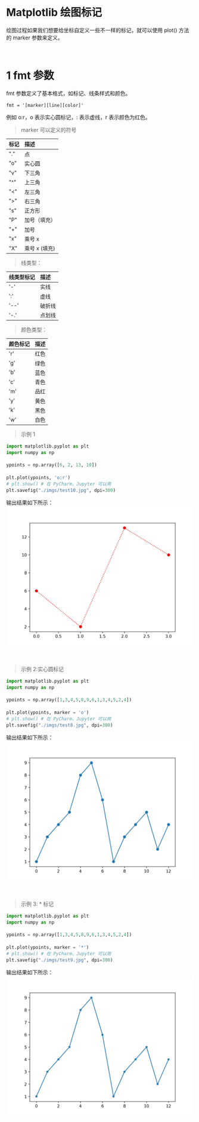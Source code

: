 &emsp;
# Matplotlib 绘图标记
绘图过程如果我们想要给坐标自定义一些不一样的标记，就可以使用 plot() 方法的 marker 参数来定义。



&emsp;
# 1 fmt 参数
fmt 参数定义了基本格式，如标记、线条样式和颜色。
```
fmt = '[marker][line][color]'
```
例如 o:r，o 表示实心圆标记，: 表示虚线，r 表示颜色为红色。


>marker 可以定义的符号

标记	|描述
:--|:--
"."	|点
"o"	|实心圆
"v"	|下三角
"^"	|上三角
"<"	|左三角
">"	|右三角
"s"	|正方形
"P"	|加号（填充）
"+"	|加号
"x"	|乘号 x
"X"	|乘号 x (填充)


>线类型：

线类型标记	|描述
:--|:--
'-'	|实线
':'	|虚线
'--'|	破折线
'-.'|	点划线

>颜色类型：

颜色标记	|描述
:--|:--
'r'	|红色
'g'	|绿色
'b'	|蓝色
'c'	|青色
'm'	|品红
'y'	|黄色
'k'	|黑色
'w'	|白色


>示例 1
```python
import matplotlib.pyplot as plt
import numpy as np

ypoints = np.array([6, 2, 13, 10])

plt.plot(ypoints, 'o:r')
# plt.show() # 在 PyCharm、Jupyter 可以用
plt.savefig("./imgs/test10.jpg", dpi=300)
```
输出结果如下所示：
![](imgs/test10.jpg)

&emsp;
>示例 2:实心圆标记
```python
import matplotlib.pyplot as plt
import numpy as np

ypoints = np.array([1,3,4,5,8,9,6,1,3,4,5,2,4])

plt.plot(ypoints, marker = 'o')
# plt.show() # 在 PyCharm、Jupyter 可以用
plt.savefig("./imgs/test8.jpg", dpi=300)
```

输出结果如下所示：
![](imgs/test8.jpg)

&emsp;
>示例 3: * 标记
```python
import matplotlib.pyplot as plt
import numpy as np

ypoints = np.array([1,3,4,5,8,9,6,1,3,4,5,2,4])

plt.plot(ypoints, marker = '*')
# plt.show() # 在 PyCharm、Jupyter 可以用
plt.savefig("./imgs/test9.jpg", dpi=300)
```
输出结果如下所示：
![](imgs/test9.jpg)


